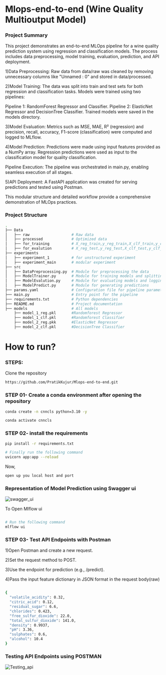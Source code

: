 # Mlops-end-to-end (Wine Quality Multioutput Model)
### Project Summary
This project demonstrates an end-to-end MLOps pipeline for a wine quality prediction system using regression and classification models. The process includes data preprocessing, model training, evaluation, prediction, and API deployment.

1)Data Preprocessing: Raw data from data/raw was cleaned by removing unnecessary columns like "Unnamed : 0" and stored in data/processed.

2)Model Training: The data was split into train and test sets for both regression and classification tasks. Models were trained using two pipelines:

Pipeline 1: RandomForest Regressor and Classifier.
Pipeline 2: ElasticNet Regressor and DecisionTree Classifier.
Trained models were saved in the models directory.

3)Model Evaluation: Metrics such as MSE, MAE, R² (regression) and precision, recall, accuracy, F1-score (classification) were computed and logged to MLflow.

4)Model Prediction: Predictions were made using input features provided as a NumPy array. Regression predictions were used as input to the classification model for quality classification.

Pipeline Execution: The pipeline was orchestrated in main.py, enabling seamless execution of all stages.

5)API Deployment: A FastAPI application was created for serving predictions and tested using Postman.

This modular structure and detailed workflow provide a comprehensive demonstration of MLOps practices.
### Project Structure
```bash
.
├── Data
│   ├── raw                   # Raw data
│   ├── processed             # Optimized data
│   ├── for_training          # X_reg_train,y_reg_train,X_clf_train,y_clf_train
│   ├── for_evalution         # X_reg_test,y_reg_test,X_clf_test,y_clf_test
├── experiments
│   ├── experiment_1          # for unstructured experiment 
│   ├── experiment_main       # modular experiment
├── src
│   ├── DataPreprocessing.py  # Module for preprocessing the data
│   ├── ModelTrainer.py       # Module for training models and splitting data
│   ├── ModelEvalution.py     # Module for evaluating models and logging with MLflow
│   ├── ModelPredict.py       # Module for generating predictions
├── params.yaml               # Configuration file for pipeline parameters
├── main.py                   # Entry point for the pipeline
├── requirements.txt          # Python dependencies
├── README.md                 # Project documentation
├── models                    # All models
    ├── model_1_reg.pkl       #Randomforest Regressor
    ├── model_1_clf.pkl       #Randomforest Classifier
    ├── model_2_reg.pkk       #ElasticNet Regressor
    ├── model_2_clf.pkl       #DecisionTree Classifier
```

# How to run?
### STEPS:


Clone the repository

```bash
https://github.com/PratikKujur/Mlops-end-to-end.git
```
### STEP 01- Create a conda environment after opening the repository

```bash
conda create -n cnncls python=3.10 -y
```

```bash
conda activate cnncls
```


### STEP 02- install the requirements
```bash
pip install -r requirements.txt
```

```bash
# Finally run the following command
uvicorn app:app --reload

```

Now,
```bash
open up you local host and port
```
### Representation of Model Prediction using Swagger ui 
![swagger_ui](https://github.com/user-attachments/assets/6ac236a6-4155-46a4-893f-b595a708e89a)

To Open Mlflow ui
```bash

# Run the following command
mlflow ui 
```
### STEP 03- Test API Endpoints with Postman
1)Open Postman and create a new request.

2)Set the request method to POST.

3)Use the endpoint for prediction (e.g., /predict).

4)Pass the input feature dictionary in JSON format in the request body(raw)
```bash

{
  "volatile_acidity": 0.32,
  "citric_acid": 0.12,
  "residual_sugar": 6.6,
  "chlorides": 0.423,
  "free_sulfur_dioxide": 22.0,
  "total_sulfur_dioxide": 141.0,
  "density": 0.9937,
  "pH": 3.36,
  "sulphates": 0.6,
  "alcohol": 10.4
}
```


### Testing API Endpoints using POSTMAN
![Testing_api](https://github.com/user-attachments/assets/bdbc0f0e-8b2d-4050-b7e7-9e6eef866ee9)



